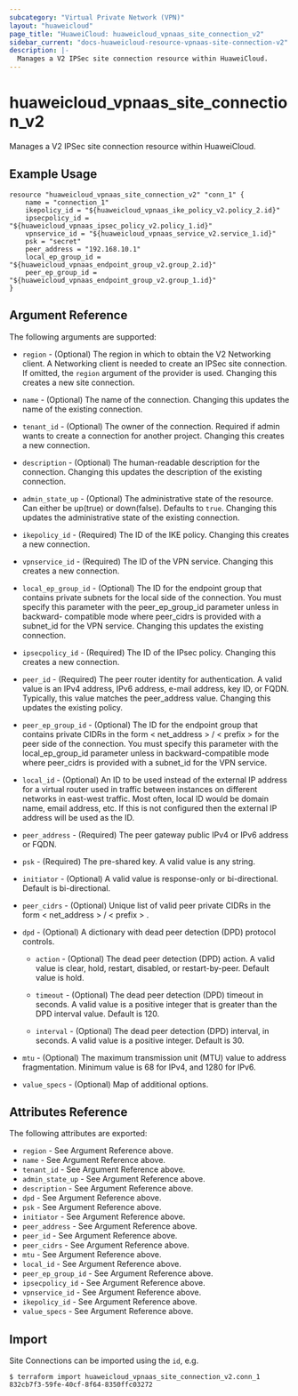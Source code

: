 ```yaml
---
subcategory: "Virtual Private Network (VPN)"
layout: "huaweicloud"
page_title: "HuaweiCloud: huaweicloud_vpnaas_site_connection_v2"
sidebar_current: "docs-huaweicloud-resource-vpnaas-site-connection-v2"
description: |-
  Manages a V2 IPSec site connection resource within HuaweiCloud.
---
```


# huaweicloud\_vpnaas\_site\_connection\_v2

Manages a V2 IPSec site connection resource within HuaweiCloud.

## Example Usage

```hcl
resource "huaweicloud_vpnaas_site_connection_v2" "conn_1" {
	name = "connection_1"
	ikepolicy_id = "${huaweicloud_vpnaas_ike_policy_v2.policy_2.id}"
	ipsecpolicy_id = "${huaweicloud_vpnaas_ipsec_policy_v2.policy_1.id}"
	vpnservice_id = "${huaweicloud_vpnaas_service_v2.service_1.id}"
	psk = "secret"
	peer_address = "192.168.10.1"
	local_ep_group_id = "${huaweicloud_vpnaas_endpoint_group_v2.group_2.id}"
	peer_ep_group_id = "${huaweicloud_vpnaas_endpoint_group_v2.group_1.id}"
}
```

## Argument Reference

The following arguments are supported:

* `region` - (Optional) The region in which to obtain the V2 Networking client.
    A Networking client is needed to create an IPSec site connection. If omitted, the
    `region` argument of the provider is used. Changing this creates a new
    site connection.

* `name` - (Optional) The name of the connection. Changing this updates the name of
    the existing connection.

* `tenant_id` - (Optional) The owner of the connection. Required if admin wants to
    create a connection for another project. Changing this creates a new connection.

* `description` - (Optional) The human-readable description for the connection.
    Changing this updates the description of the existing connection.

* `admin_state_up` - (Optional) The administrative state of the resource.
    Can either be up(true) or down(false). Defaults to `true`.
    Changing this updates the administrative state of the existing connection.

* `ikepolicy_id` - (Required) The ID of the IKE policy. Changing this creates a new connection.

* `vpnservice_id` - (Required) The ID of the VPN service. Changing this creates a new connection.

* `local_ep_group_id` - (Optional) The ID for the endpoint group that contains private subnets for the local side of the connection.
    You must specify this parameter with the peer_ep_group_id parameter unless
	in backward- compatible mode where peer_cidrs is provided with a subnet_id for the VPN service.
    Changing this updates the existing connection.

* `ipsecpolicy_id` - (Required) The ID of the IPsec policy. Changing this creates a new connection.

* `peer_id` - (Required) The peer router identity for authentication. A valid value is an IPv4 address, IPv6 address, e-mail address, key ID, or FQDN.
	Typically, this value matches the peer_address value.
	Changing this updates the existing policy.

* `peer_ep_group_id` - (Optional) The ID for the endpoint group that contains private CIDRs in the form < net_address > / < prefix > for the peer side of the connection.
	You must specify this parameter with the local_ep_group_id parameter unless in backward-compatible mode
	where peer_cidrs is provided with a subnet_id for the VPN service.

* `local_id` - (Optional) An ID to be used instead of the external IP address for a virtual router used in traffic between instances on different networks in east-west traffic.
	Most often, local ID would be domain name, email address, etc.
	If this is not configured then the external IP address will be used as the ID.

* `peer_address` - (Required) The peer gateway public IPv4 or IPv6 address or FQDN.

* `psk` - (Required) The pre-shared key. A valid value is any string.

* `initiator` - (Optional) A valid value is response-only or bi-directional. Default is bi-directional.

* `peer_cidrs` - (Optional) Unique list of valid peer private CIDRs in the form < net_address > / < prefix > .

* `dpd` - (Optional) A dictionary with dead peer detection (DPD) protocol controls.
    - `action` - (Optional) The dead peer detection (DPD) action.
		A valid value is clear, hold, restart, disabled, or restart-by-peer.
		Default value is hold.

    - `timeout` - (Optional) The dead peer detection (DPD) timeout in seconds.
		A valid value is a positive integer that is greater than the DPD interval value.
		Default is 120.

    - `interval` - (Optional) The dead peer detection (DPD) interval, in seconds.
		A valid value is a positive integer.
		Default is 30.

* `mtu` -  (Optional) The maximum transmission unit (MTU) value to address fragmentation.
	Minimum value is 68 for IPv4, and 1280 for IPv6.

* `value_specs` - (Optional) Map of additional options.

## Attributes Reference

The following attributes are exported:

* `region` - See Argument Reference above.
* `name` - See Argument Reference above.
* `tenant_id` - See Argument Reference above.
* `admin_state_up` - See Argument Reference above.
* `description` - See Argument Reference above.
* `dpd` - See Argument Reference above.
* `psk` - See Argument Reference above.
* `initiator` - See Argument Reference above.
* `peer_address` - See Argument Reference above.
* `peer_id` - See Argument Reference above.
* `peer_cidrs` - See Argument Reference above.
* `mtu` - See Argument Reference above.
* `local_id` - See Argument Reference above.
* `peer_ep_group_id` - See Argument Reference above.
* `ipsecpolicy_id` - See Argument Reference above.
* `vpnservice_id` - See Argument Reference above.
* `ikepolicy_id` - See Argument Reference above.
* `value_specs` - See Argument Reference above.

## Import

Site Connections can be imported using the `id`, e.g.

```
$ terraform import huaweicloud_vpnaas_site_connection_v2.conn_1 832cb7f3-59fe-40cf-8f64-8350ffc03272
```
